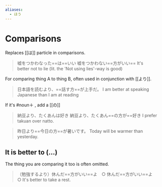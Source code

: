 ```yaml
---
aliases:
  - ほう
---
```

# Comparisons
Replaces [[は]] particle in comparisons.

>嘘をつかわなった==は==いい
>嘘をつかわない==方がいい==
>It's better not to lie (lit. the 'Not using lies'-way is good)

For comparing thing A to thing B, often used in conjunction with [[より]].
>日本語を読むより、==話す方==が上手だ。
>I am better at speaking Japanese than I am at reading

If it's #noun＋ , add a [[の]]  
>納豆より、たくあんは好き
>納豆より、たくあん==の方が==好き
>I prefer takuan over natto.

>昨日より==今日の方==が暑いです。
>Today will be warmer than yesterday.

## It is better to (...)
The thing you are comparing it too is often omitted.
>（勉強するより）休んだ==方がいい==よ　○
>休んだ==方がいい==よ　　　　　　　　　○
>It's better to take a rest.